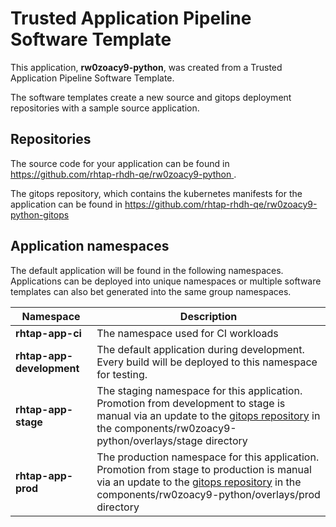# Trusted Application Pipeline Software Template

This application, **rw0zoacy9-python**, was created from a Trusted Application Pipeline Software Template.

The software templates create a new source and gitops deployment repositories with a sample source application. 

## Repositories

The source code for your application can be found in [https://github.com/rhtap-rhdh-qe/rw0zoacy9-python ](https://github.com/rhtap-rhdh-qe/rw0zoacy9-python ).
 
The gitops repository, which contains the kubernetes manifests for the application can be found in 
[https://github.com/rhtap-rhdh-qe/rw0zoacy9-python-gitops ](https://github.com/rhtap-rhdh-qe/rw0zoacy9-python-gitops ) 

## Application namespaces 

The default application will be found in the following namespaces. Applications can be deployed into unique namespaces or multiple software templates can also bet generated into the same group namespaces.  

|  Namespace   |  Description   |  
| -------- | -------- |
| **rhtap-app-ci** | The namespace used for CI workloads |
| **rhtap-app-development** | The default application during development. Every build will be deployed to this namespace for testing. |
| **rhtap-app-stage** | The staging namespace for this application. Promotion from development to stage is manual via an update to the [gitops repository](https://github.com/rhtap-rhdh-qe/rw0zoacy9-python-gitops ) in the components/rw0zoacy9-python/overlays/stage directory |
| **rhtap-app-prod** | The production namespace for this application. Promotion from stage to production is manual via an update to the [gitops repository](https://github.com/rhtap-rhdh-qe/rw0zoacy9-python-gitops ) in the components/rw0zoacy9-python/overlays/prod directory |